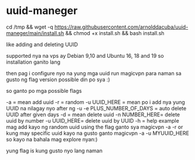 # uuid-maneger


cd /tmp && wget -q https://raw.githubusercontent.com/arnolddacuba/uuid-maneger/main/install.sh && chmod +x install.sh && bash install.sh


like adding and deleting UUID

supported nya na vps ay
Debian 9,10 and Ubuntu 16, 18 and 19
so installation ganito lang

then pag i configure nyo na yung mga uuid run
magicvpn
para naman sa gusto ng flag version possible din po sya :)


so ganto po mga possible flags

-a = mean add uuid
-r = random
-u UUID_HERE = mean po i add nya yung UUID na nilagay nyo after ng -u
-e PLUS_NUMBER_OF_DAYS = auto delete UUID after given days
-d = mean delete uuid
-n NUMBER_HERE= delete uuid by number
-u UUID_HERE= delete uuid by UUID
-h = help
example mag add kayo ng random uuid using the flag ganto sya magicvpn -a -r or kung may specific uuid kayo na gusto ganto magicvpn -a -u MYUUID_HERE
so kayo na bahala mag explore nyan:)

yung flag is kung gusto nyo lang naman




